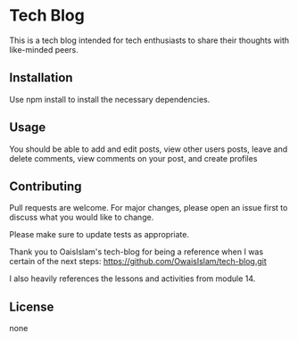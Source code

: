 # Tech Blog

This is a tech blog intended for tech enthusiasts to share their thoughts with like-minded peers.

## Installation

Use npm install to install the necessary dependencies.

## Usage

You should be able to add and edit posts, view other users posts, leave and delete comments, view comments on your post, and create profiles

## Contributing

Pull requests are welcome. For major changes, please open an issue first
to discuss what you would like to change.

Please make sure to update tests as appropriate.

Thank you to OaisIslam's tech-blog for being a reference when I was certain of the next steps: https://github.com/OwaisIslam/tech-blog.git

I also heavily references the lessons and activities from module 14.

## License

none